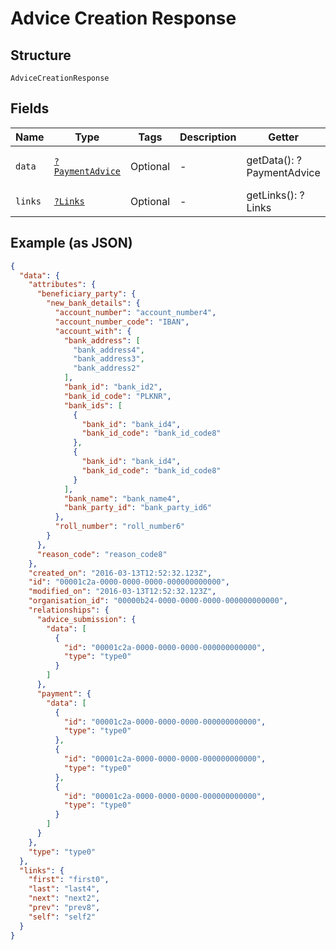 
# Advice Creation Response

## Structure

`AdviceCreationResponse`

## Fields

| Name | Type | Tags | Description | Getter | Setter |
|  --- | --- | --- | --- | --- | --- |
| `data` | [`?PaymentAdvice`](../../doc/models/payment-advice.md) | Optional | - | getData(): ?PaymentAdvice | setData(?PaymentAdvice data): void |
| `links` | [`?Links`](../../doc/models/links.md) | Optional | - | getLinks(): ?Links | setLinks(?Links links): void |

## Example (as JSON)

```json
{
  "data": {
    "attributes": {
      "beneficiary_party": {
        "new_bank_details": {
          "account_number": "account_number4",
          "account_number_code": "IBAN",
          "account_with": {
            "bank_address": [
              "bank_address4",
              "bank_address3",
              "bank_address2"
            ],
            "bank_id": "bank_id2",
            "bank_id_code": "PLKNR",
            "bank_ids": [
              {
                "bank_id": "bank_id4",
                "bank_id_code": "bank_id_code8"
              },
              {
                "bank_id": "bank_id4",
                "bank_id_code": "bank_id_code8"
              }
            ],
            "bank_name": "bank_name4",
            "bank_party_id": "bank_party_id6"
          },
          "roll_number": "roll_number6"
        }
      },
      "reason_code": "reason_code8"
    },
    "created_on": "2016-03-13T12:52:32.123Z",
    "id": "00001c2a-0000-0000-0000-000000000000",
    "modified_on": "2016-03-13T12:52:32.123Z",
    "organisation_id": "00000b24-0000-0000-0000-000000000000",
    "relationships": {
      "advice_submission": {
        "data": [
          {
            "id": "00001c2a-0000-0000-0000-000000000000",
            "type": "type0"
          }
        ]
      },
      "payment": {
        "data": [
          {
            "id": "00001c2a-0000-0000-0000-000000000000",
            "type": "type0"
          },
          {
            "id": "00001c2a-0000-0000-0000-000000000000",
            "type": "type0"
          },
          {
            "id": "00001c2a-0000-0000-0000-000000000000",
            "type": "type0"
          }
        ]
      }
    },
    "type": "type0"
  },
  "links": {
    "first": "first0",
    "last": "last4",
    "next": "next2",
    "prev": "prev8",
    "self": "self2"
  }
}
```

